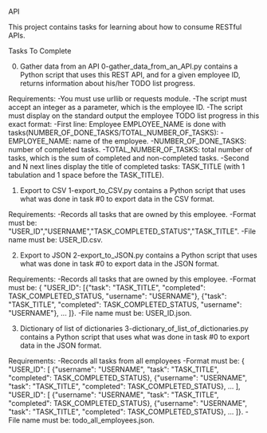 API

This project contains tasks for learning about how to consume RESTful APIs.

Tasks To Complete
 
0. Gather data from an API
0-gather_data_from_an_API.py contains a Python script that uses this REST API, and for a given employee ID, returns information about his/her TODO list progress.

Requirements:
-You must use urllib or requests module.
-The script must accept an integer as a parameter, which is the employee ID.
-The script must display on the standard output the employee TODO list progress in this exact format:
	-First line: Employee EMPLOYEE_NAME is done with tasks(NUMBER_OF_DONE_TASKS/TOTAL_NUMBER_OF_TASKS):
		-EMPLOYEE_NAME: name of the employee.
		-NUMBER_OF_DONE_TASKS: number of completed tasks.
		-TOTAL_NUMBER_OF_TASKS: total number of tasks, which is the sum of completed and non-completed tasks.
	-Second and N next lines display the title of completed tasks: TASK_TITLE (with 1 tabulation and 1 space before the TASK_TITLE).
 
1. Export to CSV
1-export_to_CSV.py contains a Python script that uses what was done in task #0 to export data in the CSV format.

Requirements:
-Records all tasks that are owned by this employee.
-Format must be: "USER_ID","USERNAME","TASK_COMPLETED_STATUS","TASK_TITLE".
-File name must be: USER_ID.csv.
 
2. Export to JSON
2-export_to_JSON.py contains a Python script that uses what was done in task #0 to export data in the JSON format.

Requirements:
-Records all tasks that are owned by this employee.
-Format must be: { "USER_ID": [{"task": "TASK_TITLE", "completed": TASK_COMPLETED_STATUS, "username": "USERNAME"}, {"task": "TASK_TITLE", "completed": TASK_COMPLETED_STATUS, "username": "USERNAME"}, ... ]}.
-File name must be: USER_ID.json.
 
3. Dictionary of list of dictionaries
3-dictionary_of_list_of_dictionaries.py contains a Python script that uses what was done in task #0 to export data in the JSON format.

Requirements:
-Records all tasks from all employees
-Format must be: { "USER_ID": [ {"username": "USERNAME", "task": "TASK_TITLE", "completed": TASK_COMPLETED_STATUS}, {"username": "USERNAME", "task": "TASK_TITLE", "completed": TASK_COMPLETED_STATUS}, ... ], "USER_ID": [ {"username": "USERNAME", "task": "TASK_TITLE", "completed": TASK_COMPLETED_STATUS}, {"username": "USERNAME", "task": "TASK_TITLE", "completed": TASK_COMPLETED_STATUS}, ... ]}.
-File name must be: todo_all_employees.json.
